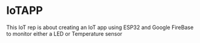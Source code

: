 # IoTAPP
This IoT rep is about creating an IoT app using ESP32 and Google FireBase to monitor either a LED or Temperature sensor
